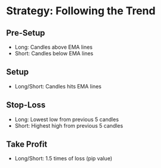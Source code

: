 <H1>Strategy: Following the Trend</H1>
    <body>
        <H2>Pre-Setup</H2>
            <ul>
                <li>Long: Candles above EMA lines</li>
                <li>Short: Candles below EMA lines</li>
            </ul>
        <H2>Setup</H2>
            <ul>
                <li>Long/Short: Candles hits EMA lines</li>
            </ul>
        <H2>Stop-Loss</H2>
            <ul>
                <li>Long: Lowest low from previous 5 candles</li>
                <li>Short: Highest high from previous 5 candles</li>
            </ul>
        <H2>Take Profit</H2>
            <ul>
                <li>Long/Short: 1.5 times of loss (pip value)</li>
            </ul>
            